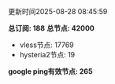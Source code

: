 更新时间2025-08-28 08:45:59

**总订阅: 188**
**总节点: 42000**
- vless节点: 17769
- hysteria2节点: 19

**google ping有效节点: 265**
